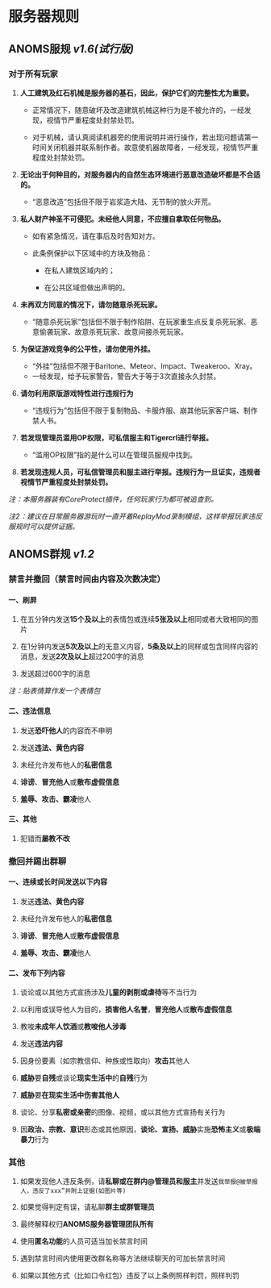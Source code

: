 # 服务器规则

## ANOMS服规 *v1.6(试行版)*

### 对于所有玩家

1. **人工建筑及红石机械是服务器的基石，因此，保护它们的完整性尤为重要。**

	* 正常情况下，随意破坏及改造建筑机械这种行为是不被允许的，一经发现，视情节严重程度处封禁处罚。

	* 对于机械，请认真阅读机器旁的使用说明并进行操作，若出现问题请第一时间关闭机器并联系制作者。故意使机器故障者，一经发现，视情节严重程度处封禁处罚。

2. **无论出于何种目的，对服务器内的自然生态环境进行恶意改造破坏都是不合适的。**

	* “恶意改造”包括但不限于岩浆造大陆、无节制的放火开荒。

3. **私人财产神圣不可侵犯。未经他人同意，不应擅自拿取任何物品。**

	* 如有紧急情况，请在事后及时告知对方。

	* 此条例保护以下区域中的方块及物品：

		* 在私人建筑区域内的；

		* 在公共区域但做出声明的。

4. **未再双方同意的情况下，请勿随意杀死玩家。**

	* “随意杀死玩家”包括但不限于制作陷阱、在玩家重生点反复杀死玩家、恶意偷袭玩家、故意杀死玩家、故意间接杀死玩家。

5. **为保证游戏竞争的公平性，请勿使用外挂。**

	* “外挂”包括但不限于Baritone、Meteor、Impact、Tweakeroo、Xray。
	* 一经发现，给予玩家警告，警告大于等于3次直接永久封禁。

6. **请勿利用原版游戏特性进行违规行为**

	* “违规行为”包括但不限于复制物品、卡服炸服、崩其他玩家客户端、制作禁人书。

7. **若发现管理员滥用OP权限，可私信服主和Tigercrl进行举报。**
	* “滥用OP权限”指的是什么可以在管理员服规中找到。
	
8. **若发现违规人员，可私信管理员和服主进行举报。违规行为一旦证实，违规者视情节严重程度处封禁处罚。**

*注：本服务器装有CoreProtect插件，任何玩家行为都可被追查到。*

*注2：建议在日常服务器游玩时一直开着ReplayMod录制模组，这样举报玩家违反服规时可以提供证据。*

## ANOMS群规 *v1.2*

### 禁言并撤回（禁言时间由内容及次数决定）

#### 一、刷屏

1. 在五分钟内发送**15个及以上**的表情包或连续**5张及以上**相同或者大致相同的图片

2. 在1分钟内发送**5次及以上**的无意义内容，**5条及以上**的同样或包含同样内容的消息，发送**2次及以上**超过200字的消息

3. 发送超过600字的消息

*注：贴表情算作发一个表情包*

#### 二、违法信息

1. 发送**恐吓他人**的内容而不申明

2. 发送**违法、黄色内容**

3. 未经允许发布他人的**私密信息**

4. **诽谤**、**冒充他人**或**散布虚假信息**

5. **羞辱、攻击、霸凌**他人

#### 三、其他

1. 犯错而**屡教不改**

### 撤回并踢出群聊

#### 一、连续或长时间发送以下内容

1. 发送**违法、黄色内容**

2. 未经允许发布他人的**私密信息**

3. **诽谤**、**冒充他人**或**散布虚假信息**

4. **羞辱、攻击、霸凌**他人

#### 二、发布下列内容

1. 谈论或以其他方式宣扬涉及**儿童的剥削或虐待**等不当行为

2. 以利用或误导他人为目的，**损害他人名誉**，**冒充他人**或**散布虚假信息**

3. 教唆**未成年人饮酒**或**教唆他人涉毒**

4. 发送**违法内容**


6. 因身份要素（如宗教信仰、种族或性取向）**攻击**其他人

7. **威胁**要**自残**或谈论**现实生活中**的**自残**行为

8. **威胁**要**在现实生活中伤害其他人**

9. 谈论、分享**私密或亲密**的图像、视频，或以其他方式宣扬有关行为

10. 因**政治、宗教、意识**形态或其他原因，**谈论、宣扬、威胁**实施**恐怖主义**或**极端暴力**行为

### 其他

1. 如果发现他人违反条例，请**私聊或在群内@管理员和服主**并发送`我举报@被举报人，违反了xxx”并附上证据(如图片等)`

2. 如果觉得判定有误，请私聊**群主或群管理员**

3. 最终解释权归**ANOMS服务器管理团队所有**

4. 使用**匿名功能**的人员可适当加长禁言时间

5. 遇到禁言时间内使用更改群名称等方法继续聊天的可加长禁言时间

6. 如果以其他方式（比如口令红包）违反了以上条例照样判罚，照样判罚
